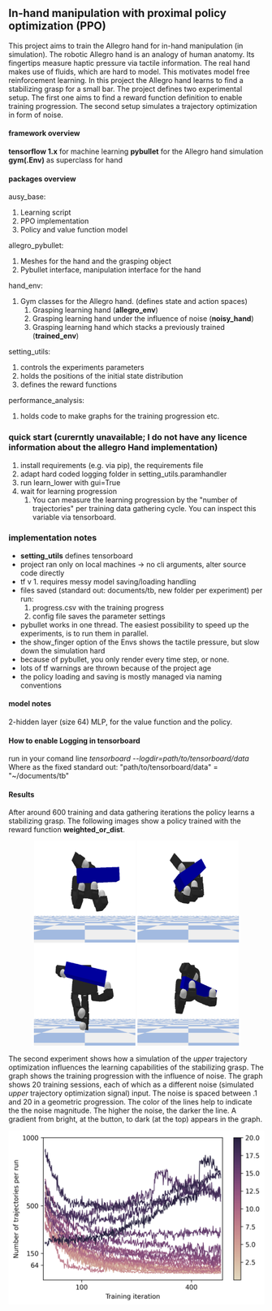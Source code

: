 ## In-hand manipulation with proximal policy optimization (PPO)
This project aims to train the Allegro hand for in-hand manipulation (in simulation). The robotic Allegro hand is an analogy of human anatomy. Its fingertips measure haptic pressure via tactile information. The real hand makes use of fluids, which are hard to model. This motivates model free reinforcement learning. In this project the Allegro hand learns to find a stabilizing grasp for a small bar.
The project defines two experimental setup. The first one aims to find a reward function definition to enable training progression. The second setup simulates a trajectory optimization in form of noise. 
#### framework overview
**tensorflow 1.x** for machine learning
**pybullet** for the Allegro hand simulation
**gym(.Env)** as superclass for hand  

#### packages overview
ausy_base:
  1. Learning script
  1. PPO implementation
  1. Policy and value function model

allegro_pybullet:
  1. Meshes for the hand and the grasping object
  1. Pybullet interface, manipulation interface for the hand

hand_env:
  1. Gym classes for the Allegro hand. (defines state and action spaces) 
      1. Grasping learning hand (**allegro_env**)
      1. Grasping learning hand under the influence of noise (**noisy_hand**)
      1. Grasping learning hand which stacks a previously trained (**trained_env**)

setting_utils:
  1. controls the experiments parameters
  1. holds the positions of the initial state distribution
  1. defines the reward functions

performance_analysis:
  1. holds code to make graphs for the training progression etc.

### quick start (curerntly unavailable; I do not have any licence information about the allegro Hand implementation)
  1. install requirements (e.g. via pip), the requirements file
  2. adapt hard coded logging folder in setting_utils.paramhandler
  3. run learn_lower with gui=True
  4. wait for learning progression 
     1. You can measure the learning progression by the "number of trajectories" per training data gathering cycle. You can inspect this variable via tensorboard.


### implementation notes
- **setting_utils** defines tensorboard
- project ran only on local machines -> no cli arguments, alter source code directly
- tf v 1. requires messy model saving/loading handling
- files saved (standard out: documents/tb, new folder per experiment) per run:
  1. progress.csv with the training progress
  1. config file saves the parameter settings
- pybullet works in one thread. The easiest possibility to speed up the experiments, is to run them in parallel.    
- the show_finger option of the Envs shows the tactile pressure, but slow down the simulation hard
- because of pybullet, you only render every time step, or none.
- lots of tf warnings are thrown because of the project age
- the policy loading and saving is mostly managed via naming conventions
#### model notes
2-hidden layer (size 64) MLP, for the value function and the policy.
#### How to enable Logging in tensorboard
run in your comand line
*tensorboard --logdir=path/to/tensorboard/data* \
Where as the fixed standard out: "path/to/tensorboard/data" = "~/documents/tb"


#### Results
After around 600 training and data gathering iterations the policy learns a stabilizing grasp.
The following images show a policy trained with the reward function **weighted_or_dist**.
<p align="center">
  <img src="https://github.com/JonasMedu/learn_grasping/blob/main/read_me_images/noise_weighted_or_distMon_Dec__7_13_01_05_2020_28fea92c-be03-41fd-b6f4-95713e8b46c7_pos1_50_cropped.png" width="200" title="stable position a">
  <img src="https://github.com/JonasMedu/learn_grasping/blob/main/read_me_images/noise_weighted_or_distMon_Dec__7_13_01_05_2020_28fea92c-be03-41fd-b6f4-95713e8b46c7_pos2_50_cropped.png" width="200" alt="stable position b">
  <img src="https://github.com/JonasMedu/learn_grasping/blob/main/read_me_images/noise_weighted_or_distMon_Dec__7_13_01_05_2020_28fea92c-be03-41fd-b6f4-95713e8b46c7_pos3_50_cropped.png" width="200" alt="stable position c">
  <img src="https://github.com/JonasMedu/learn_grasping/blob/main/read_me_images/noise_weighted_or_distMon_Dec__7_13_01_05_2020_28fea92c-be03-41fd-b6f4-95713e8b46c7_pos_test_50_cropped.png" width="200" alt="stable position d">  
</p>

The second experiment shows how a simulation of the *upper* trajectory optimization influences the learning capabilities of the stabilizing grasp. The graph shows the training progression with the influence of noise. The graph shows 20 training sessions, each of which as a different noise (simulated *upper* trajectory optimization signal) input. The noise is spaced between .1 and 20 in a geometric progression. The color of the lines help to indicate the the noise magnitude. The higher the noise, the darker the line. A gradient from bright, at the button, to dark (at the top) appears in the graph.   
<p align="center">
  <img src="https://github.com/JonasMedu/learn_grasping/blob/main/read_me_images/Training_progress_noisy_run.png" width="600" title="Grapsing performance under the influence of noise.">
</p>
